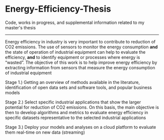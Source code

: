 # Energy-Efficiency-Thesis

Code, works in progress, and supplemental information related to my master's thesis

---

Energy efficiency in industry is very important to contribute to reduction of CO2 emissions. The use of sensors to monitor the energy consumption **and** the state of operation of industrial equipment can help to evaluate the efficiency, **and** to identify equipment or processes where energy is “wasted”. The objective of this work is to help improve energy efficiency by extracting information from sensors that measure the energy consumption of industrial equipment

Stage 1.) Getting an overview of methods available in the literature, identification of open data sets and software tools, and popular business models

Stage 2.) Select specific industrial applications that show the larger potential for reduction of CO2 emissions. On this basis, the main objective is then to develop algorithms and metrics to evaluate energy efficiency in specific datasets representative to the selected industrial applications

Stage 3.) Deploy your models and analyses on a cloud platform to evaluate them real-time on new data (streaming)